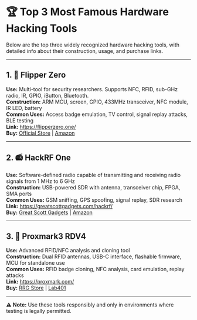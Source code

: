 # 🏆 Top 3 Most Famous Hardware Hacking Tools

Below are the top three widely recognized hardware hacking tools, with detailed info about their construction, usage, and purchase links.

---

## 1. 🔧 Flipper Zero
**Use:** Multi-tool for security researchers. Supports NFC, RFID, sub-GHz radio, IR, GPIO, iButton, Bluetooth.  
**Construction:** ARM MCU, screen, GPIO, 433MHz transceiver, NFC module, IR LED, battery  
**Common Uses:** Access badge emulation, TV control, signal replay attacks, BLE testing  
**Link:** https://flipperzero.one/  
**Buy:** [Official Store](https://shop.flipperzero.one/) | [Amazon](https://www.amazon.com/s?k=flipper+zero)

---

## 2. 📻 HackRF One
**Use:** Software-defined radio capable of transmitting and receiving radio signals from 1 MHz to 6 GHz  
**Construction:** USB-powered SDR with antenna, transceiver chip, FPGA, SMA ports  
**Common Uses:** GSM sniffing, GPS spoofing, signal replay, SDR research  
**Link:** https://greatscottgadgets.com/hackrf/  
**Buy:** [Great Scott Gadgets](https://greatscottgadgets.com/hackrf/ordering/) | [Amazon](https://www.amazon.com/s?k=hackrf+one)

---

## 3. 🛂 Proxmark3 RDV4
**Use:** Advanced RFID/NFC analysis and cloning tool  
**Construction:** Dual RFID antennas, USB-C interface, flashable firmware, MCU for standalone use  
**Common Uses:** RFID badge cloning, NFC analysis, card emulation, replay attacks  
**Link:** https://proxmark.com/  
**Buy:** [RRG Store](https://shop.ryscc.com/) | [Lab401](https://www.lab401.com/products/proxmark3-rdv4)

---

⚠️ **Note:** Use these tools responsibly and only in environments where testing is legally permitted.
